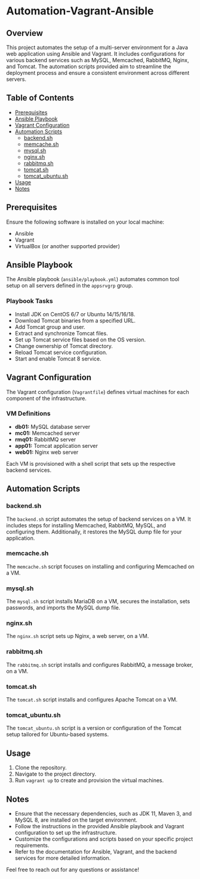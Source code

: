 # Automation-Vagrant-Ansible

## Overview

This project automates the setup of a multi-server environment for a Java web application using Ansible and Vagrant. It includes configurations for various backend services such as MySQL, Memcached, RabbitMQ, Nginx, and Tomcat. The automation scripts provided aim to streamline the deployment process and ensure a consistent environment across different servers.

## Table of Contents

- [Prerequisites](#prerequisites)
- [Ansible Playbook](#ansible-playbook)
- [Vagrant Configuration](#vagrant-configuration)
- [Automation Scripts](#automation-scripts)
  - [backend.sh](#backendsh)
  - [memcache.sh](#memcachesh)
  - [mysql.sh](#mysqlsh)
  - [nginx.sh](#nginxsh)
  - [rabbitmq.sh](#rabbitmqsh)
  - [tomcat.sh](#tomcatsh)
  - [tomcat_ubuntu.sh](#tomcat_ubuntush)
- [Usage](#usage)
- [Notes](#notes)

## Prerequisites

Ensure the following software is installed on your local machine:

- Ansible
- Vagrant
- VirtualBox (or another supported provider)

## Ansible Playbook

The Ansible playbook (`ansible/playbook.yml`) automates common tool setup on all servers defined in the `appsrvgrp` group.

### Playbook Tasks

- Install JDK on CentOS 6/7 or Ubuntu 14/15/16/18.
- Download Tomcat binaries from a specified URL.
- Add Tomcat group and user.
- Extract and synchronize Tomcat files.
- Set up Tomcat service files based on the OS version.
- Change ownership of Tomcat directory.
- Reload Tomcat service configuration.
- Start and enable Tomcat 8 service.

## Vagrant Configuration

The Vagrant configuration (`Vagrantfile`) defines virtual machines for each component of the infrastructure.

### VM Definitions

- **db01:** MySQL database server
- **mc01:** Memcached server
- **rmq01:** RabbitMQ server
- **app01:** Tomcat application server
- **web01:** Nginx web server

Each VM is provisioned with a shell script that sets up the respective backend services.

## Automation Scripts

### backend.sh

The `backend.sh` script automates the setup of backend services on a VM. It includes steps for installing Memcached, RabbitMQ, MySQL, and configuring them. Additionally, it restores the MySQL dump file for your application.

### memcache.sh

The `memcache.sh` script focuses on installing and configuring Memcached on a VM.

### mysql.sh

The `mysql.sh` script installs MariaDB on a VM, secures the installation, sets passwords, and imports the MySQL dump file.

### nginx.sh

The `nginx.sh` script sets up Nginx, a web server, on a VM.

### rabbitmq.sh

The `rabbitmq.sh` script installs and configures RabbitMQ, a message broker, on a VM.

### tomcat.sh

The `tomcat.sh` script installs and configures Apache Tomcat on a VM.

### tomcat_ubuntu.sh

The `tomcat_ubuntu.sh` script is a version or configuration of the Tomcat setup tailored for Ubuntu-based systems.

## Usage

1. Clone the repository.
2. Navigate to the project directory.
3. Run `vagrant up` to create and provision the virtual machines.

## Notes

- Ensure that the necessary dependencies, such as JDK 11, Maven 3, and MySQL 8, are installed on the target environment.
- Follow the instructions in the provided Ansible playbook and Vagrant configuration to set up the infrastructure.
- Customize the configurations and scripts based on your specific project requirements.
- Refer to the documentation for Ansible, Vagrant, and the backend services for more detailed information.

Feel free to reach out for any questions or assistance!
